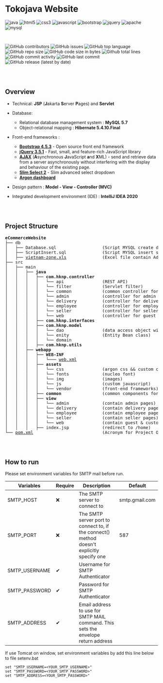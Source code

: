 # Tokojava Website

![java](https://img.shields.io/badge/java-%23ED8B00.svg?&style=for-the-badge&logo=java&logoColor=white)
![html5](https://img.shields.io/badge/html5%20-%23E34F26.svg?&style=for-the-badge&logo=html5&logoColor=white)
![css3](https://img.shields.io/badge/css3%20-%231572B6.svg?&style=for-the-badge&logo=css3&logoColor=white)
![javascript](https://img.shields.io/badge/javascript%20-%23323330.svg?&style=for-the-badge&logo=javascript&logoColor=%23F7DF1E)
![bootstrap](https://img.shields.io/badge/bootstrap%20-%23563D7C.svg?&style=for-the-badge&logo=bootstrap&logoColor=white)
![jquery](https://img.shields.io/badge/jquery%20-%230769AD.svg?&style=for-the-badge&logo=jquery&logoColor=white)
![apache](https://img.shields.io/badge/apache%20-%23D42029.svg?&style=for-the-badge&logo=apache&logoColor=white)
![mysql](https://img.shields.io/badge/mysql-%2300f.svg?&style=for-the-badge&logo=mysql&logoColor=white)

<br>

![GitHub contributors](https://img.shields.io/github/contributors/mushlihun/tokojava)
![GitHub issues](https://img.shields.io/github/issues/mushlihun/tokojava?color=blue)
![GitHub top language](https://img.shields.io/github/languages/top/mushlihun/tokojava?color=cyan)
![GitHub repo size](https://img.shields.io/github/repo-size/mushlihun/tokojava)
![GitHub code size in bytes](https://img.shields.io/github/languages/code-size/mushlihun/tokojava)
![Github total lines](https://sloc.xyz/github/mushlihun/tokojava)
![GitHub commit activity](https://img.shields.io/github/commit-activity/m/mushlihun/tokojava?color=g)
![GitHub last commit](https://img.shields.io/github/last-commit/mushlihun/tokojava?color=yellow)
![GitHub release (latest by date)](https://img.shields.io/github/v/release/mushlihun/tokojava)

<br>
<br>

## Overview

- Technical: **JSP** (**J**akarta **S**erver **P**ages) and **Servlet**

- Database:
    - Relational database management system : **MySQL 5.7**
    - Object-relational mapping : **Hibernate 5.4.10.Final**

- Front-end frameworks :
    - [**Bootstrap 4.5.3**](https://getbootstrap.com/docs/4.5/getting-started/introduction/) - Open source front end
      framework
    - [**jQuery 3.5.1**](https://jquery.com/) - Fast, small, and feature-rich JavaScript library
    - [**AJAX**]() (**A**synchronous **J**avaScript **a**nd **X**ML) - send and retrieve data from a server
      asynchronously without interfering with the display and behaviour of the existing page.
    - [**Slim Select 2**](https://slimselectjs.com/) - Slim advanced select dropdown
    - [**Argon dashboard**](https://www.creative-tim.com/product/argon-dashboard/)

- Design pattern : **Model - View - Controller (MVC)**
- Integrated development environment (IDE) : **IntelliJ IDEA 2020**

<br>
<br>

## Project Structure

<pre>
<b>eCommerceWebsite</b>
├── db
│   ├── Database.sql                  (Script MYSQL create database)
│   ├── ScriptInsert.sql              (Script MYSQL insert sample data)
│   ├── <a href="./db/vietnam-zone.xls" target="_blank">vietnam-zone.xls</a>              (Excel file contain Administrative units of Vietnam)
├── src
│   ├── main
│   │   ├── <b>java</b>
│   │   │   ├── <b>com.hknp.controller</b>
│   │   │   │   └── api               (REST API)
│   │   │   │   └── filter            (Servlet filter)
│   │   │   │   └── common            (common controller for all user's page)
│   │   │   │   └── admin             (controller for admin page)
│   │   │   │   └── delivery          (controller for delivery page)
│   │   │   │   └── employee          (controller for employee page)
│   │   │   │   └── seller            (controller for seller page)
│   │   │   │   └── web               (controller for guest & customer page)
│   │   │   ├── <b>com.hknp.interfaces</b>
│   │   │   ├── <b>com.hknp.model</b>
│   │   │   │   └── dao               (data access object with singleton pattern)
│   │   │   │   └── enity             (Entity Bean class)
│   │   │   │   └── domain
│   │   │   ├── <b>com.hknp.utils</b>
│   │   ├── <b>webapp</b>
│   │   │   ├── <b>WEB-INF</b>
│   │   │   │   └─── <a href="./src/main/webapp/WEB-INF/web.xml" target="_blank">web.xml</a>
│   │   │   ├── <b>assets</b>
│   │   │   │   └── css               (argon css && custom css)
│   │   │   │   └── fonts             (nucleo font)
│   │   │   │   └── img               (images)
│   │   │   │   └── js                (custom javascript)
│   │   │   │   └── vendor            (front-end frameworks)
│   │   │   ├── <b>common</b>                (common components for all jsp page)
│   │   │   ├── <b>view</b>
│   │   │   │   └── admin             (contain admin pages)
│   │   │   │   └── delivery          (contain delivery pages)
│   │   │   │   └── employee          (contain employee pages)
│   │   │   │   └── seller            (contain seller pages)
│   │   │   │   └── web               (contain guest & customer pages)
│   │   │   ├── index.jsp             (redirect to /home)
└── <a href="./pom.xml" target="_blank">pom.xml</a>                           (Acronym for Project Object Model)
</pre>

<br>
<br>

## How to run

Please set environment variables for SMTP mail before run.

|Variables       |Require |Description                                                                               |Default         |
|----------------|--------|------------------------------------------------------------------------------------------|----------------|
|SMTP_HOST       |❌      |The SMTP server to connect to                                                             |smtp.gmail.com  |
|SMTP_PORT       |❌      |The SMTP server port to connect to, if the connect() method doesn't explicitly specify one|587             |
|SMTP_USERNAME   |✔      |Username for SMTP Authenticator                                                           |                |
|SMTP_PASSWORD   |✔      |Password for SMTP Authenticator                                                           |                |
|SMTP_ADDRESS    |✔      |Email address to use for SMTP MAIL command. This sets the envelope return address         |                |

If use Tomcat on window, set environment variables by add this line below to file setenv.bat
```
set "SMTP_USERNAME=<YOUR_SMTP_USERNAME>"
set "SMTP_PASSWORD=<YOUR_SMTP_PASSWORD>"
set "SMTP_ADDRESS=<YOUR_SMTP_PASSWORD>"
```
